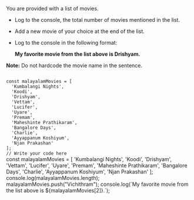 You are provided with a
list of movies.

- Log to the console, the
  total number of movies
  mentioned in the list.

- Add a new movie of your
  choice at the end of
  the list.

- Log to the console in the following format:

  **My favorite movie from the list above is Drishyam.**

**Note:** Do not hardcode
the movie name in the sentence.

<codeblock language="javascript" type="exercise" testMode="fixedInput" showSolution="false">
<code>
const malayalamMovies = [
  'Kumbalangi Nights',
  'Koodi',
  'Drishyam',
  'Vettam',
  'Lucifer',
  'Uyare',
  'Premam',
  'Maheshinte Prathikaram',
  'Bangalore Days',
  'Charlie',
  'Ayyappanum Koshiyum',
  'Njan Prakashan'
];
// Write your code here
</code>
<solution>
const malayalamMovies = [
  'Kumbalangi Nights',
  'Koodi',
  'Drishyam',
  'Vettam',
  'Lucifer',
  'Uyare',
  'Premam',
  'Maheshinte Prathikaram',
  'Bangalore Days',
  'Charlie',
  'Ayyappanum Koshiyum',
  'Njan Prakashan'
];
console.log(malayalamMovies.length);
malayalamMovies.push("Vichithram");
console.log(`My favorite movie from the list above is ${malayalamMovies[2]}.`);
</solution>
</codeblock>
